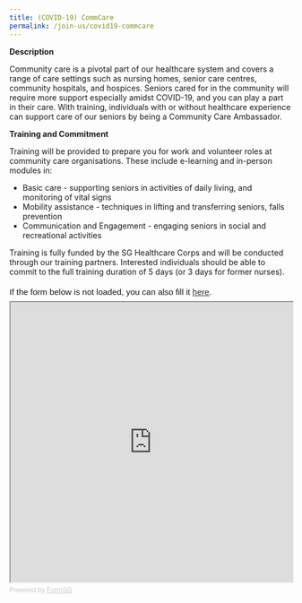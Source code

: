 ```yaml
---
title: (COVID-19) CommCare
permalink: /join-us/covid19-commcare
---
```

**Description**

Community care is a pivotal part of our healthcare system and covers a range of care settings such as nursing homes, senior care centres, community hospitals, and hospices. Seniors cared for in the community will require more support especially amidst COVID-19, and you can play a part in their care. With training, individuals with or without healthcare experience can support care of our seniors by being a Community Care Ambassador.

**Training and Commitment**

Training will be provided to prepare you for work and volunteer roles at community care organisations. These include e-learning and in-person modules in:
* Basic care - supporting seniors in activities of daily living, and monitoring of vital signs
* Mobility assistance - techniques in lifting and transferring seniors, falls prevention
* Communication and Engagement - engaging seniors in social and recreational activities

Training is fully funded by the SG Healthcare Corps and will be conducted through our training partners. Interested individuals should be able to commit to the full training duration of 5 days (or 3 days for former nurses).

<div style="font-family:Sans-Serif;font-size:15px;color:#000;opacity:0.9;padding-top:5px;padding-bottom:8px">If the form below is not loaded, you can also fill it <a href="https://form.gov.sg/609b2c037edfbf0011a46ebe">here</a>.</div>

<!-- Change the width and height values to suit you best -->
<iframe id="iframe" src="https://form.gov.sg/609b2c037edfbf0011a46ebe" style="width:100%;height:500px"></iframe>

<div style="font-family:Sans-Serif;font-size:12px;color:#999;opacity:0.5;padding-top:5px">Powered by <a href="https://form.gov.sg" style="color: #999">FormSG</a></div>